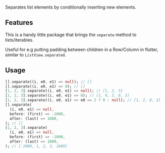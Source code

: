 Separates list elements by conditionally inserting new elements.

## Features

This is a handy little package that brings the `separate` method to lists/iterables.

Useful for e.g putting padding between children in a Row/Column in flutter, similar to `ListView.separated`.

## Usage

```dart
[].separate((i, e0, e1) => null); // []
[].separate((i, e0, e1) => 0); // []
[1, 2, 3].separate((i, e0, e1) => null); // [1, 2, 3]
[1, 2, 3].separate((i, e0, e1) => 0); // [1, 0, 2, 0, 3]
[1, 2, 3].separate((i, e0, e1) => e0 == 2 ? 0 : null); // [1, 2, 0, 3]
[].separate(
  (i, e0, e1) => null,
  before: (first) => -1000,
  after: (last) => 1000,
); // []
[1, 2, 3].separate(
  (i, e0, e1) => null,
  before: (first) => -1000,
  after: (last) => 1000,
); // [-1000, 1, 2, 3, 1000]
```
